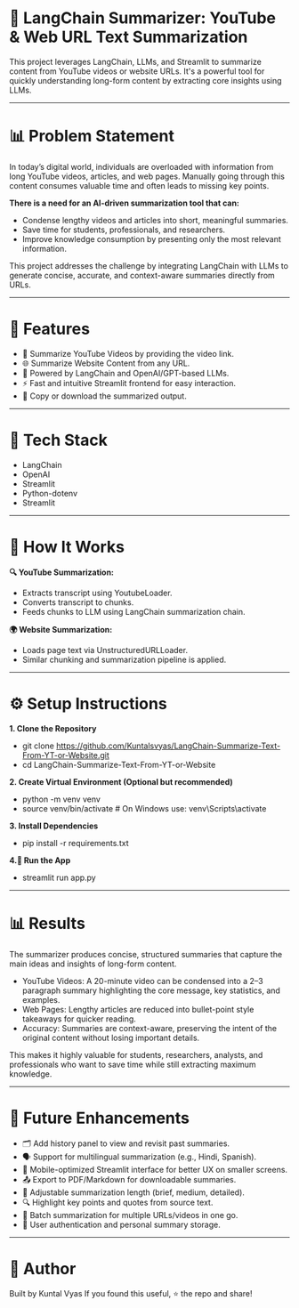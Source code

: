 # 📝 LangChain Summarizer: YouTube & Web URL Text Summarization
This project leverages LangChain, LLMs, and Streamlit to summarize content from YouTube videos or website URLs. It's a powerful tool for quickly understanding long-form content by extracting core insights using LLMs.

---

# 📊 Problem Statement
In today’s digital world, individuals are overloaded with information from long YouTube videos, articles, and web pages. Manually going through this content consumes valuable time and often leads to missing key points.

**There is a need for an AI-driven summarization tool that can:**

- Condense lengthy videos and articles into short, meaningful summaries.
- Save time for students, professionals, and researchers.
- Improve knowledge consumption by presenting only the most relevant information.
  
This project addresses the challenge by integrating LangChain with LLMs to generate concise, accurate, and context-aware summaries directly from URLs.

---

# 📌 Features
- 🔗 Summarize YouTube Videos by providing the video link.
- 🌐 Summarize Website Content from any URL.
- 🧠 Powered by LangChain and OpenAI/GPT-based LLMs.
- ⚡ Fast and intuitive Streamlit frontend for easy interaction.
- 📎 Copy or download the summarized output.

---

# 🧰 Tech Stack

- LangChain
- OpenAI
- Streamlit
- Python-dotenv
- Streamlit

---

# 🧪 How It Works

**🔍 YouTube Summarization:**

- Extracts transcript using YoutubeLoader.
- Converts transcript to chunks.
- Feeds chunks to LLM using LangChain summarization chain.

**🌍 Website Summarization:**

- Loads page text via UnstructuredURLLoader.
- Similar chunking and summarization pipeline is applied.

---

# ⚙️ Setup Instructions

**1. Clone the Repository**

- git clone https://github.com/Kuntalsvyas/LangChain-Summarize-Text-From-YT-or-Website.git
- cd LangChain-Summarize-Text-From-YT-or-Website

**2. Create Virtual Environment (Optional but recommended)**
  
- python -m venv venv
- source venv/bin/activate  # On Windows use: venv\Scripts\activate

**3. Install Dependencies**
- pip install -r requirements.txt

**4.🚀 Run the App**
- streamlit run app.py

---

# 📊 Results
The summarizer produces concise, structured summaries that capture the main ideas and insights of long-form content.

- YouTube Videos: A 20-minute video can be condensed into a 2–3 paragraph summary highlighting the core message, key statistics, and examples.
- Web Pages: Lengthy articles are reduced into bullet-point style takeaways for quicker reading.
- Accuracy: Summaries are context-aware, preserving the intent of the original content without losing important details.

This makes it highly valuable for students, researchers, analysts, and professionals who want to save time while still extracting maximum knowledge.

---

# 🔮 Future Enhancements

- 🗂️ Add history panel to view and revisit past summaries.
- 🗣️ Support for multilingual summarization (e.g., Hindi, Spanish).
- 📱 Mobile-optimized Streamlit interface for better UX on smaller screens.
- 📤 Export to PDF/Markdown for downloadable summaries.
- 🔧 Adjustable summarization length (brief, medium, detailed).
- 🔍 Highlight key points and quotes from source text.
- 🔁 Batch summarization for multiple URLs/videos in one go.
- 🔐 User authentication and personal summary storage.

---

# 🙌 Author
Built by Kuntal Vyas If you found this useful, ⭐ the repo and share!
